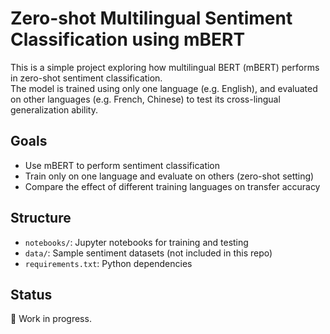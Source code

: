 # Zero-shot Multilingual Sentiment Classification using mBERT

This is a simple project exploring how multilingual BERT (mBERT) performs in zero-shot sentiment classification.  
The model is trained using only one language (e.g. English), and evaluated on other languages (e.g. French, Chinese) to test its cross-lingual generalization ability.

## Goals

- Use mBERT to perform sentiment classification
- Train only on one language and evaluate on others (zero-shot setting)
- Compare the effect of different training languages on transfer accuracy

## Structure

- `notebooks/`: Jupyter notebooks for training and testing
- `data/`: Sample sentiment datasets (not included in this repo)
- `requirements.txt`: Python dependencies

## Status

🚧 Work in progress.
